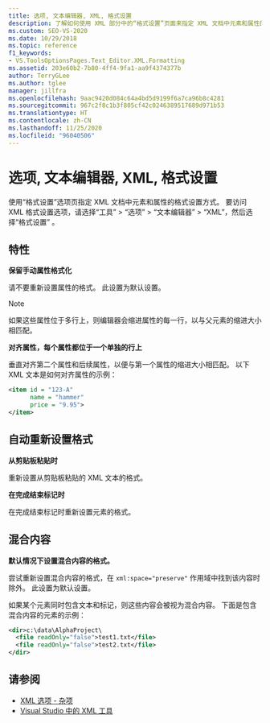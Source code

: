 ```yaml
---
title: 选项, 文本编辑器, XML, 格式设置
description: 了解如何使用 XML 部分中的“格式设置”页面来指定 XML 文档中元素和属性的格式设置方式。
ms.custom: SEO-VS-2020
ms.date: 10/29/2018
ms.topic: reference
f1_keywords:
- VS.ToolsOptionsPages.Text_Editor.XML.Formatting
ms.assetid: 203e60b2-7b80-4ff4-9fa1-aa9f4374377b
author: TerryGLee
ms.author: tglee
manager: jillfra
ms.openlocfilehash: 9aac9420d084c64a4bd5d9199f6a7ca96b8c4281
ms.sourcegitcommit: 967c2f8c1b3f805cf42c0246389517689d971b53
ms.translationtype: HT
ms.contentlocale: zh-CN
ms.lasthandoff: 11/25/2020
ms.locfileid: "96040506"
---
```

# <a name="options-text-editor-xml-formatting"></a>选项, 文本编辑器, XML, 格式设置

使用“格式设置”选项页指定 XML 文档中元素和属性的格式设置方式。 要访问 XML 格式设置选项，请选择“工具” > “选项” > “文本编辑器” > “XML”，然后选择“格式设置”    。

## <a name="attributes"></a>特性

**保留手动属性格式化**

请不要重新设置属性的格式。 此设置为默认设置。

> [!NOTE]
> 如果这些属性位于多行上，则编辑器会缩进属性的每一行，以与父元素的缩进大小相匹配。

**对齐属性，每个属性都位于一个单独的行上**

垂直对齐第二个属性和后续属性，以便与第一个属性的缩进大小相匹配。 以下 XML 文本是如何对齐属性的示例：

```xml
<item id = "123-A"
      name = "hammer"
      price = "9.95">
</item>
```

## <a name="auto-reformat"></a>自动重新设置格式

**从剪贴板粘贴时**

重新设置从剪贴板粘贴的 XML 文本的格式。

**在完成结束标记时**

在完成结束标记时重新设置元素的格式。

## <a name="mixed-content"></a>混合内容

**默认情况下设置混合内容的格式。**

尝试重新设置混合内容的格式，在 `xml:space="preserve"` 作用域中找到该内容时除外。 此设置为默认设置。

如果某个元素同时包含文本和标记，则这些内容会被视为混合内容。 下面是包含混合内容的元素的示例：

```xml
<dir>c:\data\AlphaProject\
  <file readOnly="false">test1.txt</file>
  <file readOnly="false">test2.txt</file>
</dir>
```

## <a name="see-also"></a>请参阅

- [XML 选项 - 杂项](options-text-editor-xml-miscellaneous.md)
- [Visual Studio 中的 XML 工具](../../xml-tools/xml-tools-in-visual-studio.md)
